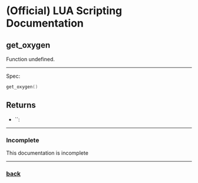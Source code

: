 
# (Official) LUA Scripting Documentation

## get_oxygen

Function undefined.

___

Spec:

```lua
get_oxygen()
```

## Returns

- ``: 

___

### Incomplete

This documentation is incomplete

___

### [back](../getters)
